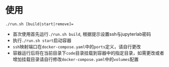 # 使用

```shell
./run.sh [build|start|remove]=
```

- 首次使用首先运行`./run.sh build`, 根据提示设置ssh与jupyterlab密码
- 执行`./run.sh start`启动容器
- `ssh`映射端口在`docker-compose.yaml`中的`ports`定义，请自行更改
- 容器运行后将在当前目录下`code`目录挂载到容器中的指定目录，如需更改或者增加挂载目录请自行修改`docker-compose.yaml`中的`volumes`配置